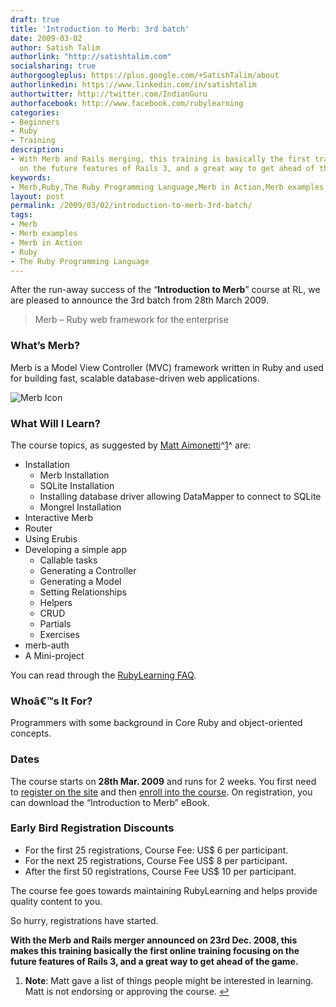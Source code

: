 ```yaml
---
draft: true
title: 'Introduction to Merb: 3rd batch'
date: 2009-03-02
author: Satish Talim
authorlink: "http://satishtalim.com"
socialsharing: true
authorgoogleplus: https://plus.google.com/+SatishTalim/about
authorlinkedin: https://www.linkedin.com/in/satishtalim
authortwitter: http://twitter.com/IndianGuru
authorfacebook: http://www.facebook.com/rubylearning
categories:
- Beginners
- Ruby
- Training
description:
- With Merb and Rails merging, this training is basically the first training focusing
  on the future features of Rails 3, and a great way to get ahead of the game.
keywords:
- Merb,Ruby,The Ruby Programming Language,Merb in Action,Merb examples
layout: post
permalink: /2009/03/02/introduction-to-merb-3rd-batch/
tags:
- Merb
- Merb examples
- Merb in Action
- Ruby
- The Ruby Programming Language
---
```


After the run-away success of the “**Introduction to Merb**” course at
RL, we are pleased to announce the 3rd batch from 28th March 2009.<!--more-->

> Merb – Ruby web framework for the enterprise

### What’s Merb?

Merb is a Model View Controller (MVC) framework written in Ruby and used
for building fast, scalable database-driven web applications.

![Merb
Icon](http://rubylearning.com/images/powered-by-merb-big.png "Credit: http://smoofles.at/powered-by-merb-big.png")

### What Will I Learn?

The course topics, as suggested by [Matt
Aimonetti](http://www.linkedin.com/in/mattaimonetti)^[1](#fn-1498-1)^
are:

-   Installation
    -   Merb Installation
    -   SQLite Installation
    -   Installing database driver allowing DataMapper to connect to
        SQLite
    -   Mongrel Installation
-   Interactive Merb
-   Router
-   Using Erubis
-   Developing a simple app
    -   Callable tasks
    -   Generating a Controller
    -   Generating a Model
    -   Setting Relationships
    -   Helpers
    -   CRUD
    -   Partials
    -   Exercises
-   merb-auth
-   A Mini-project

You can read through the [RubyLearning
FAQ](http://rubylearning.com/satishtalim/faq.html).

### Whoâ€™s It For?

Programmers with some background in Core Ruby and object-oriented
concepts.

### Dates

The course starts on **28th Mar. 2009** and runs for 2 weeks. You first
need to [register on the site](http://rubylearning.org/) and then
[enroll into the
course](http://rubylearning.org/class/course/view.php?id=29). On
registration, you can download the “Introduction to Merb” eBook.

### Early Bird Registration Discounts

-   For the first 25 registrations, Course Fee: US\$ 6 per participant.
-   For the next 25 registrations, Course Fee US\$ 8 per participant.
-   After the first 50 registrations, Course Fee US\$ 10 per
    participant.

The course fee goes towards maintaining RubyLearning and helps provide
quality content to you.

So hurry, registrations have started.

**With the Merb and Rails merger announced on 23rd Dec. 2008, this makes
this training basically the first online training focusing on the future
features of Rails 3, and a great way to get ahead of the game.**

1.  **Note**: Matt gave a list of things people might be interested in
    learning. Matt is not endorsing or approving the course.
    [↩](#fnref-1498-1)

